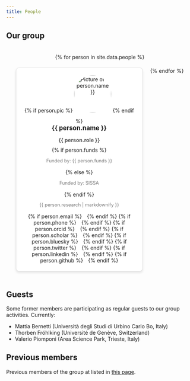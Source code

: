 ```yaml
---
title: People
---
```


<style>
.people-container {
  display: flex;
  flex-wrap: wrap;
  gap: 20px;
  justify-content: center;
  padding: 20px;
}

.person-card {
  background: #fff;
  border: 1px solid #ddd;
  border-radius: 8px;
  width: 300px;
  padding: 20px;
  box-shadow: 0 4px 6px rgba(0, 0, 0, 0.1);
  text-align: center;
}

.person-card img {
  border-radius: 50%;
  width: 100px;
  height: 100px;
  object-fit: cover;
  margin-bottom: 15px;
}

.person-info h3 {
  font-size: 1.2em;
  margin: 0 0 10px;
}

.person-role {
  font-weight: bold;
  color: #555;
  margin-bottom: 10px;
}

.person-research {
  font-size: 0.9em;
  color: #777;
  margin-bottom: 15px;
}

.person-funds {
  font-size: 0.9em;
  color: #777;
  margin-bottom: 15px;
}

.person-links a {
  color: #007acc;
  margin: 0 5px;
  font-size: 1.2em;
  text-decoration: none;
}

.person-links a:hover {
  color: #005bb5;
}

@media (max-width: 768px) {
  .people-container {
    flex-direction: column;
    align-items: center;
  }

  .person-card {
    width: 90%;
  }
}
</style>


## Our group

<div class="people-container">
  {% for person in site.data.people %}
  <div class="person-card" id="{{ person.name | slugify }}">
    <div class="person-pic">
      {% if person.pic %}
      <img src="{{ person.pic }}" alt="Picture of {{ person.name }}">
      {% endif %}
    </div>
    <div class="person-info">
      <h3>{{ person.name }}</h3>
      <p class="person-role">{{ person.role }}</p>
      {% if person.funds %}
      <p class="person-funds">Funded by: {{ person.funds }}</p>
      {% else %}
      <p class="person-funds">Funded by: SISSA</p>
      {% endif %}
      <p class="person-research">{{ person.research | markdownify }}</p>
      <div class="person-links">
        {% if person.email %}
        <a href="mailto:{{ person.email }}" target="_blank" aria-label="Email"><i class="fas fa-envelope"></i></a>
        {% endif %}
        {% if person.phone %}
        <a href="tel:{{ person.phone }}" target="_blank" aria-label="Phone"><i class="fas fa-phone"></i></a>
        {% endif %}
        {% if person.orcid %}
        <a href="{{ person.orcid }}" target="_blank" aria-label="ORCID"><i class="fab fa-orcid"></i></a>
        {% endif %}
        {% if person.scholar %}
        <a href="{{ person.scholar }}" target="_blank" aria-label="Google Scholar"><i class="fas fa-graduation-cap"></i></a>
        {% endif %}
        {% if person.bluesky %}
        <a href="{{ person.bluesky }}" target="_blank" aria-label="Bluesky"><i class="fab fa-bluesky"></i></a>
        {% endif %}
        {% if person.twitter %}
        <a href="{{ person.twitter }}" target="_blank" aria-label="Twitter/X"><i class="fab fa-x-twitter"></i></a>
        {% endif %}
        {% if person.linkedin %}
        <a href="{{ person.linkedin }}" target="_blank" aria-label="LinkedIn"><i class="fab fa-linkedin"></i></a>
        {% endif %}
        {% if person.github %}
        <a href="{{ person.github }}" target="_blank" aria-label="GitHub"><i class="fab fa-github"></i></a>
        {% endif %}
      </div>
    </div>
  </div>
  {% endfor %}
</div>


## Guests

Some former members are participating as regular guests to our group activities. Currently:

- Mattia Bernetti (Università degli Studi di Urbino Carlo Bo, Italy)
- Thorben Fröhlking (Université de Genève, Switzerland)
- Valerio Piomponi (Area Science Park, Trieste, Italy)

## Previous members

Previous members of the group at listed in [this page](people-previous.md).

